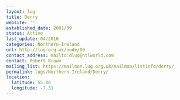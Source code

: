 ```yaml
---
layout: lug
title: Derry
website: ''
established_date: 2001/09
status: Active
last_update: 04/2010
categories: Northern-Ireland
url: http://lug.org.uk/node/90
contact_address: mailto:dlug@ntlworld.com
contact: Robert Brown
mailing_list: https://mailman.lug.org.uk/mailman/listinfo/derry/
permalink: lugs/Northern-Ireland/Derry/
location:
  latitude: 55.00
  longitude: -7.31
---
```

